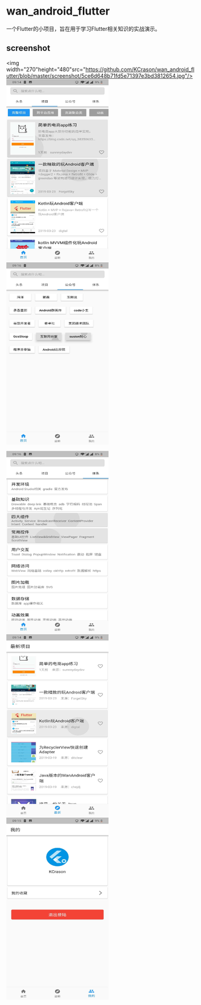 # wan_android_flutter

一个Flutter的小项目，旨在用于学习Flutter相关知识的实战演示。

## screenshot

<img width="270"height="480"src="https://github.com/KCrason/wan_android_flutter/blob/master/screenshot/5ce6d648b71fd5e71397e3bd3812654.jpg"/><img width="270" height="480" src="https://github.com/KCrason/wan_android_flutter/blob/master/screenshot/de860bcf3a161636081d8fbef1e9b62.jpg"/><img width="270" height="480" src="https://github.com/KCrason/wan_android_flutter/blob/master/screenshot/f42e8cd5911b88f7775aacd0aca6ae4.jpg"/>

<img width="270" height="480" src="https://github.com/KCrason/wan_android_flutter/blob/master/screenshot/a62a6fb2f28c20b622b6cced8b45939.jpg"/><img width="270" height="480" src="https://github.com/KCrason/wan_android_flutter/blob/master/screenshot/398d31a97a60a0dfad0c3f14aebc5f2.jpg"/><img width="270" height="480" src="https://github.com/KCrason/wan_android_flutter/blob/master/screenshot/3821a89f977e8aaed18b78f1e4ad807.jpg"/>



